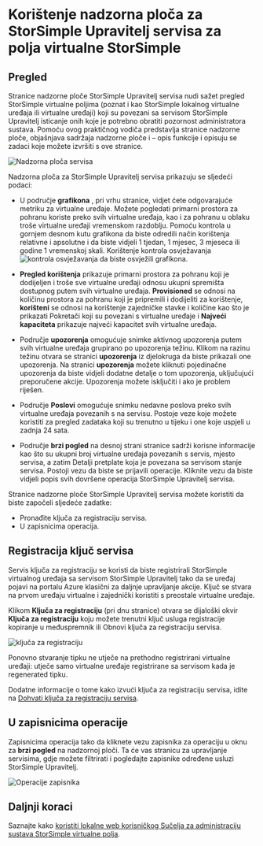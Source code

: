 <properties 
   pageTitle="Upravitelj StorSimple servisa nadzorne ploče - virtualne polja | Microsoft Azure"
   description="U članku se opisuje nadzorna ploča za StorSimple Upravitelj servisa i objašnjava kako ga koristiti za praćenje stanja sustava StorSimple virtualne polja."
   services="storsimple"
   documentationCenter=""
   authors="alkohli"
   manager="carmonm"
   editor="" />
<tags 
   ms.service="storsimple"
   ms.devlang="na"
   ms.topic="article"
   ms.tgt_pltfrm="na"
   ms.workload="na"
   ms.date="04/07/2016"
   ms.author="alkohli" />

# <a name="use-the-storsimple-manager-service-dashboard-for-the-storsimple-virtual-array"></a>Korištenje nadzorna ploča za StorSimple Upravitelj servisa za polja virtualne StorSimple

## <a name="overview"></a>Pregled

Stranice nadzorne ploče StorSimple Upravitelj servisa nudi sažet pregled StorSimple virtualne poljima (poznat i kao StorSimple lokalnog virtualne uređaja ili virtualne uređaji) koji su povezani sa servisom StorSimple Upravitelj isticanje onih koje je potrebno obratiti pozornost administratora sustava. Pomoću ovog praktičnog vodiča predstavlja stranice nadzorne ploče, objašnjava sadržaja nadzorne ploče i – opis funkcije i opisuju se zadaci koje možete izvršiti s ove stranice.

![Nadzorna ploča servisa](./media/storsimple-ova-service-dashboard/dashboard1.png)

Nadzorna ploča za StorSimple Upravitelj servisa prikazuju se sljedeći podaci:

- U područje **grafikona** , pri vrhu stranice, vidjet ćete odgovarajuće metriku za virtualne uređaje. Možete pogledati primarni prostora za pohranu koriste preko svih virtualne uređaja, kao i za pohranu u oblaku troše virtualne uređaji vremenskom razdoblju. Pomoću kontrola u gornjem desnom kutu grafikona da biste odredili način korištenja relativne i apsolutne i da biste vidjeli 1 tjedan, 1 mjesec, 3 mjeseca ili godine 1 vremenskoj skali. Korištenje kontrola osvježavanja ![kontrola osvježavanja](./media/storsimple-ova-service-dashboard/refresh-control.png) da biste osvježili grafikona.

- **Pregled korištenja** prikazuje primarni prostora za pohranu koji je dodijeljen i troše sve virtualne uređaji odnosu ukupni spremišta dostupnog putem svih virtualne uređaja. **Provisioned** se odnosi na količinu prostora za pohranu koji je pripremili i dodijeliti za korištenje, **korišteni** se odnosi na korištenje zajedničke stavke i količine kao što je prikazati Pokretači koji su povezani s virtualne uređaje i **Najveći kapaciteta** prikazuje najveći kapacitet svih virtualne uređaja.

- Područje **upozorenja** omogućuje snimke aktivnog upozorenja putem svih virtualne uređaja grupirano po upozorenja težinu. Klikom na razinu težinu otvara se stranici **upozorenja** iz djelokruga da biste prikazali one upozorenja. Na stranici **upozorenja** možete kliknuti pojedinačne upozorenja da biste vidjeli dodatne detalje o tom upozorenja, uključujući preporučene akcije. Upozorenja možete isključiti i ako je problem riješen.

- Područje **Poslovi** omogućuje snimku nedavne poslova preko svih virtualne uređaja povezanih s na servisu. Postoje veze koje možete koristiti za pregled zadataka koji su trenutno u tijeku i one koje uspjeli u zadnja 24 sata. 

- Područje **brzi pogled** na desnoj strani stranice sadrži korisne informacije kao što su ukupni broj virtualne uređaja povezanih s servis, mjesto servisa, a zatim Detalji pretplate koja je povezana sa servisom stanje servisa. Postoji vezu da biste se prijavili operacije. Kliknite vezu da biste vidjeli popis svih dovršene operacija StorSimple Upravitelj servisa. 

Stranice nadzorne ploče StorSimple Upravitelj servisa možete koristiti da biste započeli sljedeće zadatke:

- Pronađite ključa za registraciju servisa.
- U zapisnicima operacija.

## <a name="get-the-service-registration-key"></a>Registracija ključ servisa

Servis ključa za registraciju se koristi da biste registrirali StorSimple virtualnog uređaja sa servisom StorSimple Upravitelj tako da se uređaj pojavi na portalu Azure klasični za daljnje upravljanje akcije. Ključ se stvara na prvom uređaju virtualne i zajednički koristiti s preostale virtualne uređaje. 

Klikom **Ključa za registraciju** (pri dnu stranice) otvara se dijaloški okvir **Ključa za registraciju** koju možete trenutni ključ usluga registracije kopiranje u međuspremnik ili Obnovi ključa za registraciju servisa.

![ključa za registraciju](./media/storsimple-ova-service-dashboard/service-dashboard3.png)

Ponovno stvaranje tipku ne utječe na prethodno registrirani virtualne uređaji: utječe samo virtualne uređaje registrirane sa servisom kada je regenerated tipku.

Dodatne informacije o tome kako izvući ključa za registraciju servisa, idite na [Dohvati ključa za registraciju servisa](storsimple-ova-manage-service.md#get-the-service-registration-key).

## <a name="view-the-operations-logs"></a>U zapisnicima operacije

Zapisnicima operacija tako da kliknete vezu zapisnika za operaciju u oknu za **brzi pogled** na nadzornoj ploči. Ta će vas stranicu za upravljanje servisima, gdje možete filtrirati i pogledajte zapisnike određene usluzi StorSimple Upravitelj.

![Operacije zapisnika](./media/storsimple-ova-service-dashboard/ops-log.png)

## <a name="next-steps"></a>Daljnji koraci

Saznajte kako [koristiti lokalne web korisničkog Sučelja za administraciju sustava StorSimple virtualne polja](storsimple-ova-web-ui-admin.md).
